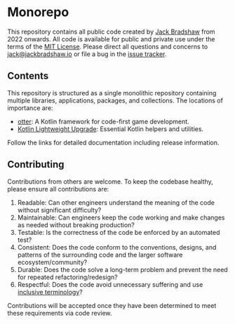 # Monorepo

This repository contains all public code created by [Jack Bradshaw](https://jackbradshaw.io) from 2022 onwards.
All code is available for public and private use under the terms of the [MIT License](LICENSE). Please direct all
questions and concerns to [jack@jackbradshaw.io](mailto:jack@jackbradshaw.io) or file a bug in
the [issue tracker](https://github.com/jack-bradshaw/monorepo/issues).

## Contents

This repository is structured as a single monolithic repository containing multiple libraries, applications, packages,
and collections. The locations of importance are:

- [otter](https://github.com/matthewbradshaw-io/monorepo/tree/main/java/io/matthewbradshaw/otter): A Kotlin
  framework for code-first game development.
- [Kotlin Lightweight Upgrade](https://github.com/matthewbradshaw-io/monorepo/tree/main/java/io/matthewbradshaw/klu):
  Essential Kotlin helpers and utilities.

Follow the links for detailed documentation including release information.

## Contributing

Contributions from others are welcome. To keep the codebase healthy, please ensure all contributions are:

1. Readable: Can other engineers understand the meaning of the code without significant difficulty?
2. Maintainable: Can engineers keep the code working and make changes as needed without breaking production?
3. Testable: Is the correctness of the code be enforced by an automated test?
4. Consistent: Does the code conform to the conventions, designs, and patterns of the surrounding code and the larger
   software ecosystem/community?
5. Durable: Does the code solve a long-term problem and prevent the need for repeated refactoring/redesign?
6. Respectful: Does the code avoid unnecessary suffering and
   use [inclusive terminology](https://opensource.google/documentation/reference/respectfulcode)?

Contributions will be accepted once they have been determined to meet these requirements via code review.